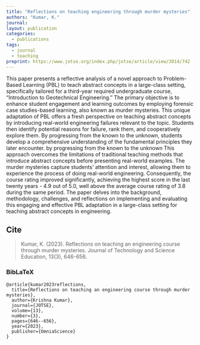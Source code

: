 ```yaml
---
title: "Reflections on teaching engineering through murder mysteries"
authors: "Kumar, K."
journal: 
layout: publication
categories: 
  - publications
tags:
  - journal
  - teaching
preprint: https://www.jotse.org/index.php/jotse/article/view/2014/742
---
```


This paper presents a reflective analysis of a novel approach to Problem-Based Learning (PBL) to teach abstract concepts in a large-class setting, specifically tailored for a third-year required undergraduate course, “Introduction to Geotechnical Engineering.” The primary objective is to enhance student engagement and learning outcomes by employing forensic case studies-based learning, also known as murder mysteries. This unique adaptation of PBL offers a fresh perspective on teaching abstract concepts by introducing real-world engineering failures relevant to the topic. Students then identify potential reasons for failure, rank them, and cooperatively explore them. By progressing from the known to the unknown, students develop a comprehensive understanding of the fundamental principles they later encounter. by progressing from the known to the unknown This approach overcomes the limitations of traditional teaching methods that introduce abstract concepts before presenting real-world examples. The murder mysteries capture students’ attention and interest, allowing them to experience the process of doing real-world engineering. Consequently, the course rating improved significantly, achieving the highest score in the last twenty years - 4.9 out of 5.0, well above the average course rating of 3.8 during the same period. The paper delves into the background, methodology, challenges, and reflections on implementing and evaluating this engaging and effective PBL adaptation in a large-class setting for teaching abstract concepts in engineering.


## Cite

> Kumar, K. (2023). Reflections on teaching an engineering course through murder mysteries. Journal of Technology and Science Education, 13(3), 646-656.

### BibLaTeX

```BibLaTeX
@article{kumar2023reflections,
  title={Reflections on teaching an engineering course through murder mysteries},
  author={Krishna Kumar},
  journal={JOTSE},
  volume={13},
  number={3},
  pages={646--656},
  year={2023},
  publisher={OmniaScience}
}
```